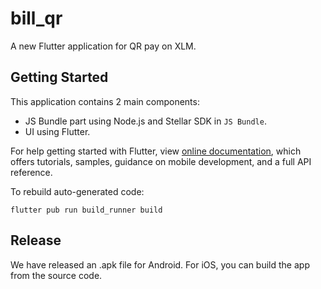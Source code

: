 # bill_qr

A new Flutter application for QR pay on XLM.

## Getting Started

This application contains 2 main components:

- JS Bundle part using Node.js and Stellar SDK in `JS Bundle`.
- UI using Flutter.

For help getting started with Flutter, view [online documentation](https://flutter.dev/docs), which offers tutorials, samples, guidance on mobile development, and a full API reference.

To rebuild auto-generated code:

```
flutter pub run build_runner build
```

## Release

We have released an .apk file for Android. For iOS, you can build the app from the source code. 

